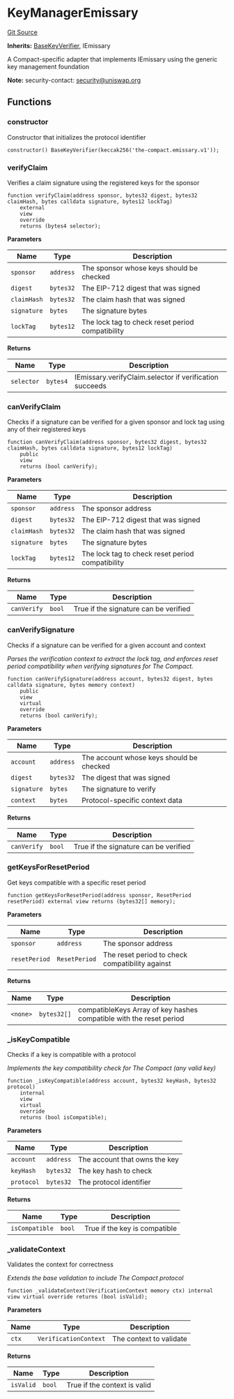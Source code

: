 # KeyManagerEmissary
[Git Source](https://github.com/Uniswap/emissary/blob/73d4c334089f173fa867450ba717f1216afcec61/src/KeyManagerEmissary.sol)

**Inherits:**
[BaseKeyVerifier](/src/BaseKeyVerifier.sol/contract.BaseKeyVerifier.md), IEmissary

A Compact-specific adapter that implements IEmissary using the generic key management foundation

**Note:**
security-contact: security@uniswap.org


## Functions
### constructor

Constructor that initializes the protocol identifier


```solidity
constructor() BaseKeyVerifier(keccak256('the-compact.emissary.v1'));
```

### verifyClaim

Verifies a claim signature using the registered keys for the sponsor


```solidity
function verifyClaim(address sponsor, bytes32 digest, bytes32 claimHash, bytes calldata signature, bytes12 lockTag)
    external
    view
    override
    returns (bytes4 selector);
```
**Parameters**

|Name|Type|Description|
|----|----|-----------|
|`sponsor`|`address`|The sponsor whose keys should be checked|
|`digest`|`bytes32`|The EIP-712 digest that was signed|
|`claimHash`|`bytes32`|The claim hash that was signed|
|`signature`|`bytes`|The signature bytes|
|`lockTag`|`bytes12`|The lock tag to check reset period compatibility|

**Returns**

|Name|Type|Description|
|----|----|-----------|
|`selector`|`bytes4`|IEmissary.verifyClaim.selector if verification succeeds|


### canVerifyClaim

Checks if a signature can be verified for a given sponsor and lock tag using any of their registered keys


```solidity
function canVerifyClaim(address sponsor, bytes32 digest, bytes32 claimHash, bytes calldata signature, bytes12 lockTag)
    public
    view
    returns (bool canVerify);
```
**Parameters**

|Name|Type|Description|
|----|----|-----------|
|`sponsor`|`address`|The sponsor address|
|`digest`|`bytes32`|The EIP-712 digest that was signed|
|`claimHash`|`bytes32`|The claim hash that was signed|
|`signature`|`bytes`|The signature bytes|
|`lockTag`|`bytes12`|The lock tag to check reset period compatibility|

**Returns**

|Name|Type|Description|
|----|----|-----------|
|`canVerify`|`bool`|True if the signature can be verified|


### canVerifySignature

Checks if a signature can be verified for a given account and context

*Parses the verification context to extract the lock tag, and enforces
reset period compatibility when verifying signatures for The Compact.*


```solidity
function canVerifySignature(address account, bytes32 digest, bytes calldata signature, bytes memory context)
    public
    view
    virtual
    override
    returns (bool canVerify);
```
**Parameters**

|Name|Type|Description|
|----|----|-----------|
|`account`|`address`|The account whose keys should be checked|
|`digest`|`bytes32`|The digest that was signed|
|`signature`|`bytes`|The signature to verify|
|`context`|`bytes`|Protocol-specific context data|

**Returns**

|Name|Type|Description|
|----|----|-----------|
|`canVerify`|`bool`|True if the signature can be verified|


### getKeysForResetPeriod

Get keys compatible with a specific reset period


```solidity
function getKeysForResetPeriod(address sponsor, ResetPeriod resetPeriod) external view returns (bytes32[] memory);
```
**Parameters**

|Name|Type|Description|
|----|----|-----------|
|`sponsor`|`address`|The sponsor address|
|`resetPeriod`|`ResetPeriod`|The reset period to check compatibility against|

**Returns**

|Name|Type|Description|
|----|----|-----------|
|`<none>`|`bytes32[]`|compatibleKeys Array of key hashes compatible with the reset period|


### _isKeyCompatible

Checks if a key is compatible with a protocol

*Implements the key compatibility check for The Compact (any valid key)*


```solidity
function _isKeyCompatible(address account, bytes32 keyHash, bytes32 protocol)
    internal
    view
    virtual
    override
    returns (bool isCompatible);
```
**Parameters**

|Name|Type|Description|
|----|----|-----------|
|`account`|`address`|The account that owns the key|
|`keyHash`|`bytes32`|The key hash to check|
|`protocol`|`bytes32`|The protocol identifier|

**Returns**

|Name|Type|Description|
|----|----|-----------|
|`isCompatible`|`bool`|True if the key is compatible|


### _validateContext

Validates the context for correctness

*Extends the base validation to include The Compact protocol*


```solidity
function _validateContext(VerificationContext memory ctx) internal view virtual override returns (bool isValid);
```
**Parameters**

|Name|Type|Description|
|----|----|-----------|
|`ctx`|`VerificationContext`|The context to validate|

**Returns**

|Name|Type|Description|
|----|----|-----------|
|`isValid`|`bool`|True if the context is valid|


